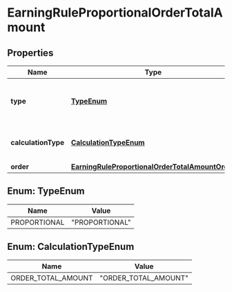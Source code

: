 

# EarningRuleProportionalOrderTotalAmount


## Properties

| Name | Type | Description | Notes |
|------------ | ------------- | ------------- | -------------|
|**type** | [**TypeEnum**](#TypeEnum) | Defines how the points will be added to the loyalty card.PROPORTIONAL adds points based on a pre-defined ratio. |  |
|**calculationType** | [**CalculationTypeEnum**](#CalculationTypeEnum) | &#x60;ORDER_TOTAL_AMOUNT&#x60;: Total order amount (X points for every Y spent including discount) |  |
|**order** | [**EarningRuleProportionalOrderTotalAmountOrder**](EarningRuleProportionalOrderTotalAmountOrder.md) |  |  |



## Enum: TypeEnum

| Name | Value |
|---- | -----|
| PROPORTIONAL | &quot;PROPORTIONAL&quot; |



## Enum: CalculationTypeEnum

| Name | Value |
|---- | -----|
| ORDER_TOTAL_AMOUNT | &quot;ORDER_TOTAL_AMOUNT&quot; |



